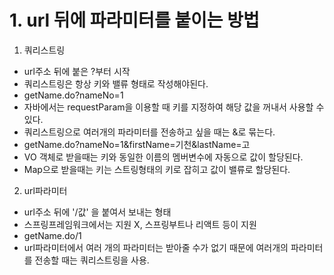 # 1. url 뒤에 파라미터를 붙이는 방법
1. 쿼리스트링
- url주소 뒤에 붙은 ?부터 시작
- 쿼리스트링은 항상 키와 밸류 형태로 작성해야된다.
- getName.do?nameNo=1
- 자바에서는 requestParam을 이용할 때 키를 지정하여 해당 값을 꺼내서 사용할 수 있다.
- 쿼리스트링으로 여러개의 파라미터를 전송하고 싶을 때는 &로 묶는다.
- getName.do?nameNo=1&firstName=기천&lastName=고
- VO 객체로 받을때는 키와 동일한 이름의 멤버변수에 자동으로 값이 할당된다.
- Map으로 받을때는 키는 스트링형태의 키로 잡히고 값이 밸류로 할당된다.

2. url파라미터
- url주소 뒤에 '/값' 을 붙여서 보내는 형태
- 스프링프레임워크에서는 지원 X, 스프링부트나 리액트 등이 지원
- getName.do/1
- url파라미터에서 여러 개의 파라미터는 받아줄 수가 없기 때문에 여러개의 파라미터를 전송할 때는 쿼리스트링을 사용.